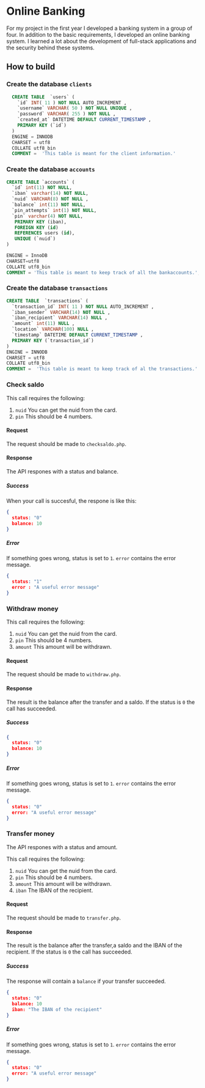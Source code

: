 # Online Banking
For my project in the first year I developed a banking system in a group of four. In addition to the basic requirements, I developed an online banking system. I learned a lot about the development of full-stack applications and the security behind these systems.

## How to build

### Create the database `clients`
```sql
  CREATE TABLE  `users` (
    `id` INT( 11 ) NOT NULL AUTO_INCREMENT ,
    `username` VARCHAR( 50 ) NOT NULL UNIQUE ,
    `password` VARCHAR( 255 ) NOT NULL ,
    `created_at` DATETIME DEFAULT CURRENT_TIMESTAMP ,
    PRIMARY KEY (`id`)
  )
  ENGINE = INNODB
  CHARSET = utf8
  COLLATE utf8_bin
  COMMENT =  'This table is meant for the client information.'
```

### Create the database `accounts`
```sql
CREATE TABLE `accounts` (
  `id` int(11) NOT NULL,
  `iban` varchar(14) NOT NULL,
  `nuid` VARCHAR(8) NOT NULL ,
  `balance` int(11) NOT NULL,
  `pin_attempts` int(1) NOT NULL,
  `pin` varchar(4) NOT NULL,
   PRIMARY KEY (iban),
   FOREIGN KEY (id)
   REFERENCES users (id),
   UNIQUE (`nuid`)
)

ENGINE = InnoDB
CHARSET=utf8
COLLATE utf8_bin
COMMENT = 'This table is meant to keep track of all the bankaccounts.';
```

### Create the database `transactions`
```sql
CREATE TABLE  `transactions` (
  `transaction_id` INT( 11 ) NOT NULL AUTO_INCREMENT ,
  `iban_sender` VARCHAR(14) NOT NULL ,
  `iban_recipient` VARCHAR(14) NULL ,
  `amount` int(11) NULL ,
  `location` VARCHAR(100) NULL ,
  `timestamp` DATETIME DEFAULT CURRENT_TIMESTAMP ,
  PRIMARY KEY (`transaction_id`)
)
ENGINE = INNODB
CHARSET = utf8
COLLATE utf8_bin
COMMENT =  'This table is meant to keep track of al the transactions.'
```

### Check saldo

This call requires the following:

1. `nuid` You can get the nuid from the card.
2. `pin` This should be 4 numbers.

#### Request

The request should be made to `checksaldo.php`.

#### Response

The API respones with a status and balance.

##### Success

When your call is succesful, the respone is like this:

```json
{
  status: "0"
  balance: 10
}
```

##### Error

If something goes wrong, status is set to `1`. `error` contains the error message.

```json
{
  status: "1"
  error : "A useful error message"
}
```

### Withdraw money

This call requires the following:

1. `nuid` You can get the nuid from the card.
2. `pin` This should be 4 numbers.
3. `amount` This amount will be withdrawn.

#### Request

The request should be made to `withdraw.php`.

#### Response

The result is the balance after the transfer and a saldo. If the status is `0` the call has succeeded.

##### Success

```json
{
  status: "0"
  balance: 10
}
```

##### Error

If something goes wrong, status is set to `1`. `error` contains the error message.

```json
{
  status: "0"
  error: "A useful error message"
}
```

### Transfer money

The API respones with a status and amount.

This call requires the following:

1. `nuid` You can get the nuid from the card.
2. `pin` This should be 4 numbers.
3. `amount` This amount will be withdrawn.
3. `iban` The IBAN of the recipient.

#### Request

The request should be made to `transfer.php`.

#### Response

The result is the balance after the transfer,a saldo and the IBAN of the recipient. If the status is `0` the call has succeeded.

##### Success

The response will contain a `balance` if your transfer succeeded.

```json
{
  status: "0"
  balance: 10
  iban: "The IBAN of the recipient"
}
```

##### Error

If something goes wrong, status is set to `1`. `error` contains the error message.

```json
{
  status: "0"
  error: "A useful error message"
}
```
